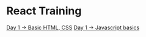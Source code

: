 <h1>React Training</h1>
<a href="day_1">Day 1 -> Basic HTML, CSS</a>
<a href="day_2">Day 1 -> Javascript basics</a>
